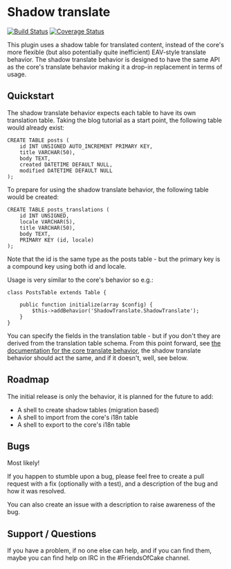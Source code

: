 # Shadow translate

[![Build Status](https://travis-ci.org/AD7six/cakephp-shadow-translate.png?branch=master)](https://travis-ci.org/AD7six/cakephp-shadow-translate)
[![Coverage Status](https://coveralls.io/repos/AD7six/cakephp-shadow-translate/badge.png)](https://coveralls.io/r/AD7six/cakephp-shadow-translate)

This plugin uses a shadow table for translated content, instead of the core's more flexible (but
also potentially quite inefficient) EAV-style translate behavior. The shadow translate behavior
is designed to have the same API as the core's translate behavior making it a drop-in
replacement in terms of usage.

## Quickstart

The shadow translate behavior expects each table to have its own translation table. Taking the
blog tutorial as a start point, the following table would already exist:

	CREATE TABLE posts (
		id INT UNSIGNED AUTO_INCREMENT PRIMARY KEY,
		title VARCHAR(50),
		body TEXT,
		created DATETIME DEFAULT NULL,
		modified DATETIME DEFAULT NULL
	);

To prepare for using the shadow translate behavior, the following table would be created:

	CREATE TABLE posts_translations (
		id INT UNSIGNED,
		locale VARCHAR(5),
		title VARCHAR(50),
		body TEXT,
		PRIMARY KEY (id, locale)
	);

Note that the id is the same type as the posts table - but the primary key is a compound key
using both id and locale.

Usage is very similar to the core's behavior so e.g.:

	class PostsTable extends Table {

		public function initialize(array $config) {
			$this->addBehavior('ShadowTranslate.ShadowTranslate');
		}
	}

You can specify the fields in the translation table - but if you don't they are derived from the translation
table schema. From this point forward, see [the documentation for the core translate behavior](http://book.cakephp.org/3.0/en/orm/behaviors/translate.html), the shadow translate behavior should act
the same, and if it doesn't, well, see  below.

## Roadmap

The initial release is only the behavior, it is planned for the future to add:

 * A shell to create shadow tables (migration based)
 * A shell to import from the core's i18n table
 * A shell to export to the core's i18n table

## Bugs

Most likely!

If you happen to stumble upon a bug, please feel free to create a pull request with a fix
(optionally with a test), and a description of the bug and how it was resolved.

You can also create an issue with a description to raise awareness of the bug.

## Support / Questions

If you have a problem, if no one else can help, and if you can find them, maybe you can
find help on IRC in the #FriendsOfCake channel.

